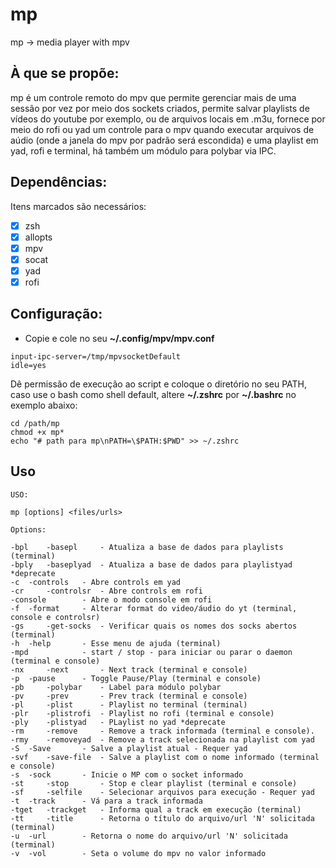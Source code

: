 # mp
mp -> media player with mpv

## À que se propõe:
mp é um controle remoto do mpv que permite gerenciar mais de uma sessão por vez por meio dos sockets criados, permite salvar playlists de vídeos do youtube por exemplo, ou de arquivos locais em .m3u, fornece por meio do rofi ou yad um controle para o mpv quando executar arquivos de aúdio (onde a janela do mpv por padrão será escondida) e uma playlist em yad, rofi e terminal, há também um módulo para polybar via IPC.

## Dependências:
<!-- * zsh -> não precisa ser o shell default do user
* allopts -> (incluso)
* mpv -> +youtube-dl para reproduzir videos do youtube
* yad -> para seleção de arquivos fora do terminal
* rofi -> para listar playlist e ter um painel de controle
* socat -> para comunicação com os sockets -->
Itens marcados são necessários:

- [x] zsh
- [x] allopts
- [x] mpv
- [x] socat
- [x] yad
- [x] rofi

## Configuração:

* Copie e cole no seu **~/.config/mpv/mpv.conf**
```
input-ipc-server=/tmp/mpvsocketDefault
idle=yes
```
Dê permissão de execução ao script e coloque o diretório no seu PATH, caso use o bash como shell default, altere **~/.zshrc** por **~/.bashrc** no exemplo abaixo:
```
cd /path/mp
chmod +x mp*
echo "# path para mp\nPATH=\$PATH:$PWD" >> ~/.zshrc
```
## Uso
```
USO: 	

mp [options] <files/urls>

Options:

-bpl 	-basepl		- Atualiza a base de dados para playlists (terminal)
-bply 	-baseplyad	- Atualiza a base de dados para playlistyad *deprecate
-c 	-controls	- Abre controls em yad
-cr 	-controlsr	- Abre controls em rofi
-console		- Abre o modo console em rofi
-f 	-format		- Alterar format do video/áudio do yt (terminal, console e controlsr)
-gs 	-get-socks	- Verificar quais os nomes dos socks abertos (terminal)
-h 	-help		- Esse menu de ajuda (terminal)
-mpd			- start / stop - para iniciar ou parar o daemon (terminal e console)
-nx 	-next 		- Next track (terminal e console)
-p 	-pause 		- Toggle Pause/Play (terminal e console)
-pb 	-polybar 	- Label para módulo polybar
-pv 	-prev 		- Prev track (terminal e console)
-pl 	-plist 		- Playlist no terminal (terminal)
-plr 	-plistrofi 	- Playlist no rofi (terminal e console)
-ply 	-plistyad 	- PLaylist no yad *deprecate
-rm 	-remove 	- Remove a track informada (terminal e console).
-rmy 	-removeyad 	- Remove a track selecionada na playlist com yad
-S 	-Save 		- Salve a playlist atual - Requer yad
-svf 	-save-file 	- Salve a playlist com o nome informado (terminal e console)
-s 	-sock 		- Inicie o MP com o socket informado
-st 	-stop 		- Stop e clear playlist (terminal e console)
-sf 	-selfile 	- Selecionar arquivos para execução - Requer yad
-t 	-track 		- Vá para a track informada
-tget 	-trackget 	- Informa qual a track em execução (terminal)
-tt 	-title 		- Retorna o título do arquivo/url 'N' solicitada (terminal)
-u 	-url 		- Retorna o nome do arquivo/url 'N' solicitada (terminal)
-v 	-vol 		- Seta o volume do mpv no valor informado
```

